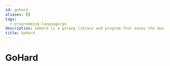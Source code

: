 ```yaml
---
id: gohard
aliases: []
tags:
  - programming-language/go
description: GoHard is a golang library and program that eases the design of hardware description languages using the power of go.
title: GoHard
---
```


# GoHard
